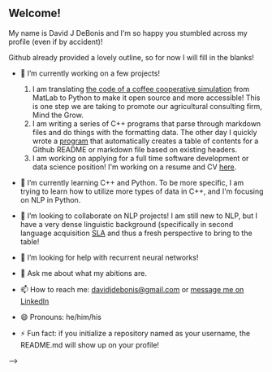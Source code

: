 ## Welcome!

My name is David J DeBonis and I'm so happy you stumbled across my profile (even if by accident)! 

Github already provided a lovely outline, so for now I will fill in the blanks!

- 🔭 I’m currently working on a few projects!
  1. I am translating [the code of a coffee cooperative simulation](../../../cafelytics) from MatLab to Python to make it open source and more accessible! This is one step we are taking to promote our agricultural consulting firm, Mind the Grow.
  2. I am writing a series of C++ programs that parse through markdown files and do things with the formatting data. The other day I quickly wrote a [program](../../../makeReadmeToc) that automatically creates a table of contents for a Github README or markdown file based on existing headers.
  3. I am working on applying for a full time software development or data science position! I'm working on a resume and CV [here](../../../resume).
  
- 🌱 I’m currently learning C++ and Python. To be more specific, I am trying to learn how to utilize more types of data in C++, and I'm focusing on NLP in Python.

- 👯 I’m looking to collaborate on NLP projects! I am still new to NLP, but I have a very dense linguistic background (specifically in second language acquisition [SLA](../../../IPA_vowel_compare) and thus a fresh perspective to bring to the table!

- 🤔 I’m looking for help with recurrent neural networks!

- 💬 Ask me about what my abitions are.

- 📫 How to reach me: davidjdebonis@gmail.com or [message me on LinkedIn](https://www.linkedin.com/in/djdebonis/)

- 😄 Pronouns: he/him/his

- ⚡ Fun fact: if you initialize a repository named as your username, the README.md will show up on your profile!

-->
